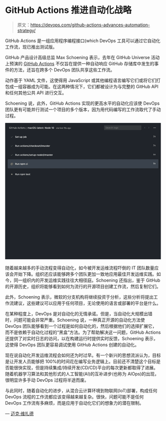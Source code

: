 # GitHub Actions 推进自动化战略

> 原文：<https://devops.com/github-actions-advances-automation-strategy/>

GitHub Actions 是一组应用程序编程接口(which DevOps 工具可以通过它自动化工作流，现已推出测试版。

GitHub 产品设计高级总监 Max Schoening 表示，去年在 GitHub Universe 活动上预演的 [GitHub Actions](https://github.blog/2019-08-08-github-actions-now-supports-ci-cd/) 不仅旨在提供一种自动响应 GitHub 存储库中发生的事件的方法，还旨在跨多个 DevOps 团队共享这些工作流。

动作基于 YAML 文件，这使得用 JavaScript 或其他编程语言编写它们或将它们打包成一组容器成为可能。在这两种情况下，它们都被设计为与完整的 GitHub API 和任何其他公共 API 进行交互。

Schoening 说，此外，GitHub Actions 实现的更高水平的自动化应该使 DevOps 团队更有可能并行测试一个项目的多个版本，因为用代码编写的工作流取代了手动过程。

![](img/5fdaf1db7f5f2aa8c348c1364ce1ca3c.png)

随着越来越多的手动流程变得自动化，如今被开发运维流程吓倒的 IT 团队数量应该会开始下降。组织还应该能够跨多个团队更加一致地应用最佳开发运维实践。如今，同一组织内的开发运维实践往往大相径庭。Schoening 还指出，鉴于 GitHub 的开源历史，组织将能够看到如何为流行的开源项目创建工作流，然后复制它们。

此外，Schoening 表示，微软的分支机构将继续投资于分析，这些分析将提出工作流建议，这些建议可以应用于任何项目，无论使用的语言或部署的平台是什么。

在某种程度上，DevOps 是对自动化的无情承诺。但是，当自动化大规模出错时，问题可能会非常严重。Schoening 说，一种真正开源的自动化方法使 DevOps 团队能够看到一个过程是如何自动化的，然后根据他们的选择扩展它，而不是依赖于自动化过程的“黑盒”方法。为了帮助解决这一问题，GitHub Actions 还提供了对实时日志的访问，以在构建运行时提供实时反馈，Schoening 表示，这使得 DevOps 团队更容易调试使用 GitHub Actions 创建的自动化。

现在说自动化开发运维流程会如何还为时过早。有一个新兴的思想流派认为，目标是让开发人员能够把 100%的时间花在编写业务逻辑上。目前还不清楚这个目标是否能很快实现，但是持续集成/持续开发(CD/CD)平台的每次更新都取得了进展。随着机器学习算法和其他形式的人工智能(AI)的互补进步(也称为 AIOps)的出现，很明显许多手动 DevOps 过程将半途而废。

与此同时，随着自动化的进步，从混合云计算环境到物联网(IoT)部署，构成任何 DevOps 流程的工作流都应该变得越来越复杂。很快，问题可能不是任何 DevOps 工作流有多麻烦，而是应用于自动化它们的想象力的潜在限制。

— [迈克·维扎德](https://devops.com/author/mike-vizard/)